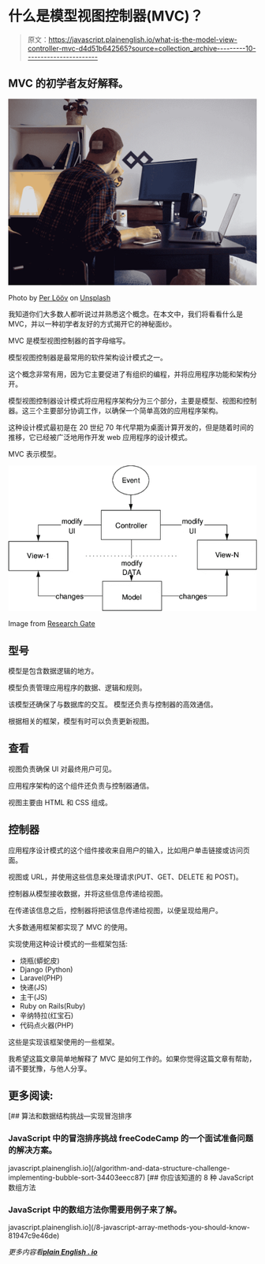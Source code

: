 # 什么是模型视图控制器(MVC)？

> 原文：<https://javascript.plainenglish.io/what-is-the-model-view-controller-mvc-d4d51b642565?source=collection_archive---------10----------------------->

## MVC 的初学者友好解释。

![](img/e28410c282676e0d8f068e20ee044c22.png)

Photo by [Per Lööv](https://unsplash.com/@perloov?utm_source=medium&utm_medium=referral) on [Unsplash](https://unsplash.com?utm_source=medium&utm_medium=referral)

我知道你们大多数人都听说过并熟悉这个概念。在本文中，我们将看看什么是 MVC，并以一种初学者友好的方式揭开它的神秘面纱。

MVC 是模型视图控制器的首字母缩写。

模型视图控制器是最常用的软件架构设计模式之一。

这个概念非常有用，因为它主要促进了有组织的编程，并将应用程序功能和架构分开。

模型视图控制器设计模式将应用程序架构分为三个部分，主要是模型、视图和控制器。这三个主要部分协调工作，以确保一个简单高效的应用程序架构。

这种设计模式最初是在 20 世纪 70 年代早期为桌面计算开发的，但是随着时间的推移，它已经被广泛地用作开发 web 应用程序的设计模式。

MVC 表示模型。

![](img/a69321fca2eebb7688cbe2be293ceb2e.png)

Image from [Research Gate](https://www.researchgate.net/profile/Jan-Wielemaker/publication/254852917/figure/fig3/AS:669454635630607@1536621831811/Model-View-Controller-MVC-design-pattern-Controllers-modify-UI-aspects-of-a-view.png)

## **型号**

模型是包含数据逻辑的地方。

模型负责管理应用程序的数据、逻辑和规则。

该模型还确保了与数据库的交互。
模型还负责与控制器的高效通信。

根据相关的框架，模型有时可以负责更新视图。

## **查看**

视图负责确保 UI 对最终用户可见。

应用程序架构的这个组件还负责与控制器通信。

视图主要由 HTML 和 CSS 组成。

## **控制器**

应用程序设计模式的这个组件接收来自用户的输入，比如用户单击链接或访问页面。

视图或 URL，并使用这些信息来处理请求(PUT、GET、DELETE 和 POST)。

控制器从模型接收数据，并将这些信息传递给视图。

在传递该信息之后，控制器将把该信息传递给视图，以便呈现给用户。

大多数通用框架都实现了 MVC 的使用。

实现使用这种设计模式的一些框架包括:

*   烧瓶(蟒蛇皮)
*   Django (Python)
*   Laravel(PHP)
*   快递(JS)
*   主干(JS)
*   Ruby on Rails(Ruby)
*   辛纳特拉(红宝石)
*   代码点火器(PHP)

这些是实现该框架使用的一些框架。

我希望这篇文章简单地解释了 MVC 是如何工作的。如果你觉得这篇文章有帮助，请不要犹豫，与他人分享。

## **更多阅读:**

[](/algorithm-and-data-structure-challenge-implementing-bubble-sort-34403eecc87) [## 算法和数据结构挑战—实现冒泡排序

### JavaScript 中的冒泡排序挑战 freeCodeCamp 的一个面试准备问题的解决方案。

javascript.plainenglish.io](/algorithm-and-data-structure-challenge-implementing-bubble-sort-34403eecc87) [](/8-javascript-array-methods-you-should-know-81947c9e46de) [## 你应该知道的 8 种 JavaScript 数组方法

### JavaScript 中的数组方法你需要用例子来了解。

javascript.plainenglish.io](/8-javascript-array-methods-you-should-know-81947c9e46de) 

*更多内容看*[***plain English . io***](http://plainenglish.io/)